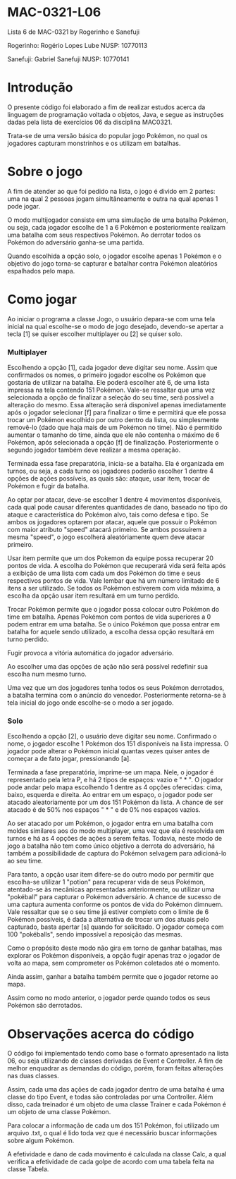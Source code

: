 # MAC-0321-L06
Lista 6 de MAC-0321 by Rogerinho e Sanefuji

Rogerinho: Rogério Lopes Lube   NUSP: 10770113

Sanefuji: Gabriel Sanefuji      NUSP: 10770141



# Introdução
O presente código foi elaborado a fim de realizar estudos acerca da linguagem de programação voltada o objetos, Java, e segue as 
instruções dadas pela lista de exercícios 06 da disciplina MAC0321.

Trata-se de uma versão básica do popular jogo Pokémon, no qual os jogadores capturam monstrinhos e os utilizam em batalhas.

# Sobre o jogo
A fim de atender ao que foi pedido na lista, o jogo é divido em 2 partes: uma na qual 2 pessoas jogam simultâneamente e outra na qual
apenas 1 pode jogar. 

O modo multijogador consiste em uma simulação de uma batalha Pokémon, ou seja, cada jogador escolhe de 1 a 6 Pokémon e
posteriormente realizam uma batalha com seus respectivos Pokémon. Ao derrotar todos os Pokémon do adversário ganha-se uma partida.

Quando escolhida a opção solo, o jogador escolhe apenas 1 Pokémon e o objetivo do jogo torna-se capturar e batalhar contra Pokémon 
aleatórios espalhados pelo mapa.

# Como jogar
Ao iniciar o programa a classe Jogo, o usuário depara-se com uma tela inicial na qual escolhe-se o modo de jogo desejado, devendo-se apertar a 
tecla [1] se quiser escolher multiplayer ou [2] se quiser solo. 
### Multiplayer
Escolhendo a opção [1], cada jogador deve digitar seu nome. Assim que confirmados os nomes, o primeiro jogador escolhe os Pokémon que 
gostaria de utilizar na batalha. Ele poderá escolher até 6, de uma lista impressa na tela contendo 151 Pokémon. Vale-se ressaltar que uma vez selecionada a opção de finalizar a seleção do seu time, será possível a alteração do mesmo. Essa alteração será disponível 
apenas imediatamente após o jogador selecionar [f] para finalizar o time e permitirá que ele possa trocar um Pokémon escolhido por outro
dentro da lista, ou simplesmente removê-lo (dado que haja mais de um Pokémon no time). Não é permitido aumentar o tamanho do time, ainda
que ele não contenha o máximo de 6 Pokémon, após selecionada a opção [f] de finalização. Posteriormente o segundo jogador também deve
realizar a mesma operação. 

Terminada essa fase preparatória, inicia-se a batalha. Ela é organizada em turnos, ou seja, a cada turno os jogadores poderão escolher 1
dentre 4 opções de ações possíveis, as quais são: 
ataque, usar item, trocar de Pokémon e fugir da batalha.

Ao optar por atacar, deve-se escolher 1 dentre 4 movimentos disponíveis, cada qual pode causar diferentes quantidades de dano, baseado
no tipo do ataque e característica do Pokémon alvo, tais como defesa e tipo. Se ambos os jogadores optarem por atacar, aquele que
possuir o Pokémon com maior atributo "speed" atacará primeiro. Se ambos possuírem a mesma "speed", o jogo escolherá aleatóriamente quem
deve atacar primeiro.

Usar item permite que um dos Pokemon da equipe possa recuperar 20 pontos de vida. A escolha do Pokémon que recuperará vida será feita
após a exibição de uma lista com cada um dos Pokémon do time e seus respectivos pontos de vida. Vale lembar que há um número limitado de
6 itens a ser utilizado. Se todos os Pokémon estiverem com vida máxima, a escolha da opção usar item resultará em um turno perdido.

Trocar Pokémon permite que o jogador possa colocar outro Pokémon do time em batalha. Apenas Pokémon com pontos de vida superiores a 0
podem entrar em uma batalha. Se o único Pokémon que possa entrar em batalha for aquele sendo utilizado, a escolha dessa opção resultará em turno perdido.

Fugir provoca a vitória automática do jogador adversário.

Ao escolher uma das opções de ação não será possível redefinir sua escolha num mesmo turno.

Uma vez que um dos jogadores tenha todos os seus Pokémon derrotados, a batalha termina com o anúncio do vencedor. Posteriormente 
retorna-se à tela inicial do jogo onde escolhe-se o modo a ser jogado.

### Solo
Escolhendo a opção [2], o usuário deve digitar seu nome. Confirmado o nome, o jogador escolhe 1 Pokémon dos 151 disponíveis na lista
impressa. O jogador pode alterar o Pokémon inicial quantas vezes quiser antes de começar a de fato jogar, pressionando [a].

Terminada a fase preparatória, imprime-se um mapa. Nele, o jogador é representado pela letra P, e há 2 tipos de espaços: vazio e " * ".
O jogador pode andar pelo mapa escolhendo 1 dentre as 4 opções oferecidas: cima, baixo, esquerda e direita. Ao entrar em um espaço, o
jogador pode ser atacado aleatoriamente por um dos 151 Pokémon da lista. A chance de ser atacado é de 50% nos espaços " * " e de 0% nos
espaços vazios.

Ao ser atacado por um Pokémon, o jogador entra em uma batalha com moldes similares aos do modo multiplayer, uma vez que ela é resolvida 
em turnos e há as 4 opções de ações a serem feitas. Todavia, neste modo de jogo a batalha não tem como único objetivo a derrota do 
adversário, há também a possibilidade de captura do Pokémon selvagem para adicioná-lo ao seu time.

Para tanto, a opção usar item difere-se do outro modo por permitir que escolha-se utilizar 1 "potion" para recuperar vida de seus
Pokémon, atentado-se às mecânicas apresentadas anteriormente, ou utilizar uma "pokéball" para capturar o Pokémon adversário. A chance de
sucesso de uma captura aumenta conforme os pontos de vida do Pokémon dimnuem. Vale ressaltar que se o seu time já estiver completo com 
o limite de 6 Pokémon possíveis, é dada a alternativa de trocar um dos atuais pelo capturado, basta apertar [s] quando for solicitado.
O jogador começa com 100 "pokéballs", sendo impossível a reposição das mesmas.

Como o propósito deste modo não gira em torno de ganhar batalhas, mas explorar os Pokémon disponíveis, a opção fugir apenas traz o
jogador de volta ao mapa, sem comprometer os Pokémon coletados até o momento.

Ainda assim, ganhar a batalha também permite que o jogador retorne ao mapa.

Assim como no modo anterior, o jogador perde quando todos os seus Pokémon são derrotados.


# Observações acerca do código
O código foi implementado tendo como base o formato apresentado na lista 06, ou seja utilizando de classes derivadas de Event e
Controller. A fim de melhor enquadrar as demandas do código, porém, foram feitas alterações nas duas classes.

Assim, cada uma das ações de cada jogador dentro de uma batalha é uma classe do tipo Event, e todas são controladas por uma Controller.
Além disso, cada treinador é um objeto de uma classe Trainer e cada Pokémon é um objeto de uma classe Pokémon.

Para colocar a informação de cada um dos 151 Pokémon, foi utilizado um arquivo .txt, o qual é lido toda vez que é necessário buscar
informações sobre algum Pokémon.

A efetividade e dano de cada movimento é calculada na classe Calc, a qual verifica a efetividade de cada golpe de acordo com uma tabela
feita na classe Tabela.
